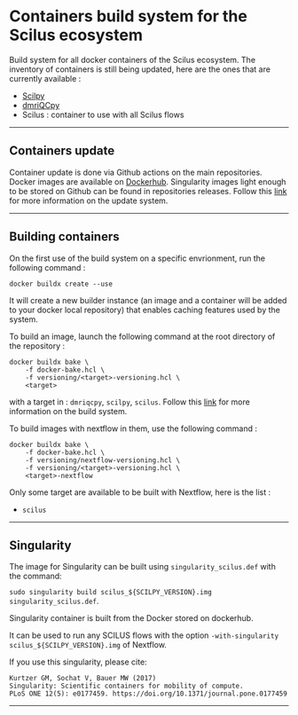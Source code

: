
Containers build system for the Scilus ecosystem
================================================

Build system for all docker containers of the Scilus ecosystem. The inventory 
of containers is still being updated, here are the ones that are currently 
available :

- [Scilpy](https://github.com/scilus/scilpy)
- [dmriQCpy](https://github.com/scilus/dmriqcpy)
- Scilus : container to use with all Scilus flows

___

Containers update
-----------------

Container update is done via Github actions on the main repositories. Docker 
images are available on [Dockerhub](https://hub.docker.com/u/scilus). 
Singularity images light enough to be stored on Github can be found in 
repositories releases. Follow this [link](container-update.md) for more 
information on the update system.

___

Building containers
-------------------

On the first use of the build system on a specific envrionment, run the 
following command :

`docker buildx create --use`

It will create a new builder instance (an image and a container will be added to 
your docker local repository) that enables caching features used by the system.

To build an image, launch the following command at the root directory of the 
repository :

```
docker buildx bake \
    -f docker-bake.hcl \
    -f versioning/<target>-versioning.hcl \
    <target>
```

with a target in : `dmriqcpy`, `scilpy`, `scilus`. Follow this [link](docker-bake.md) 
for more information on the build system.

To build images with nextflow in them, use the following command :

```
docker buildx bake \
    -f docker-bake.hcl \
    -f versioning/nextflow-versioning.hcl \
    -f versioning/<target>-versioning.hcl \
    <target>-nextflow
```

Only some target are available to be built with Nextflow, here is the list :

- `scilus`

___

Singularity
-----------

The image for Singularity can be built using `singularity_scilus.def` with the 
command:

`sudo singularity build scilus_${SCILPY_VERSION}.img singularity_scilus.def`.

Singularity container is built from the Docker stored on dockerhub.

It can be used to run any SCILUS flows with the option
`-with-singularity scilus_${SCILPY_VERSION}.img` of Nextflow.

If you use this singularity, please cite:

```
Kurtzer GM, Sochat V, Bauer MW (2017)
Singularity: Scientific containers for mobility of compute.
PLoS ONE 12(5): e0177459. https://doi.org/10.1371/journal.pone.0177459
```

___
